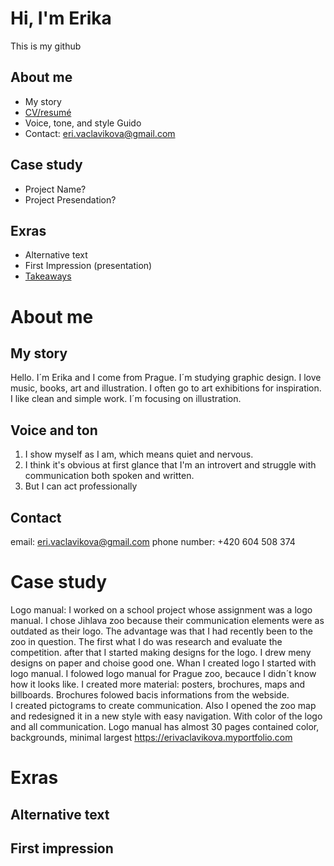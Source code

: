 # Hi, I'm Erika
This is my github

## About me
- My story
- [CV/resumé](04-experience)
- Voice, tone, and style Guido
- Contact: eri.vaclavikova@gmail.com 

## Case study
- Project Name?
- Project Presendation?

## Exras 
- Alternative text
- First Impression (presentation)
- [Takeaways](takeaways)


# About me
## My story 
 Hello. I´m Erika and I come from Prague. 
 I´m studying graphic design. 
 I love music, books, art and illustration. 
 I often go to art exhibitions for inspiration. 
 I like clean and simple work. 
 I´m focusing on illustration.
 
## Voice and ton
1. I show myself as I am, which means quiet and nervous. 
2. I think it's obvious at first glance that I'm an introvert 
and struggle with communication both spoken and written. 
3. But I can act professionally

## Contact
email: eri.vaclavikova@gmail.com
phone number: +420 604 508 374


# Case study
Logo manual: 
 I worked on a school project whose assignment was a logo manual. I chose Jihlava zoo because their communication elements were as outdated as their logo. The advantage was that I had recently been to the zoo in question.
The first what I do was research and evaluate the competition. after that I started making designs for the logo. I drew  meny designs on paper and choise good one. 
Whan I created logo I started with logo manual. I folowed logo manual for Prague zoo, becauce I didn´t know how it looks like. 
I created more material: posters, brochures, maps and billboards. Brochures folowed bacis informations from the webside.  
I created pictograms to create communication. Also I opened the zoo map and redesigned it in a new style with easy navigation. With color of the logo and all communication. Logo manual has almost 30 pages contained color, backgrounds, minimal largest
  https://erivaclavikova.myportfolio.com
  

# Exras
## Alternative text


## First impression

 
